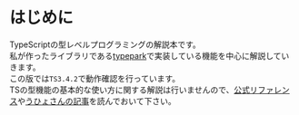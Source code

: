 # はじめに
TypeScriptの型レベルプログラミングの解説本です。  
私が作ったライブラリである[typepark](https://github.com/kgtkr/typepark)で実装している機能を中心に解説していきます。  
この版では`TS3.4.2`で動作確認を行っています。  
TSの型機能の基本的な使い方に関する解説は行いませんので、[公式リファレンス](https://www.typescriptlang.org/docs/home.html)や[うひょさんの記事](https://qiita.com/uhyo/items/e2fdef2d3236b9bfe74a)を読んでおいて下さい。  